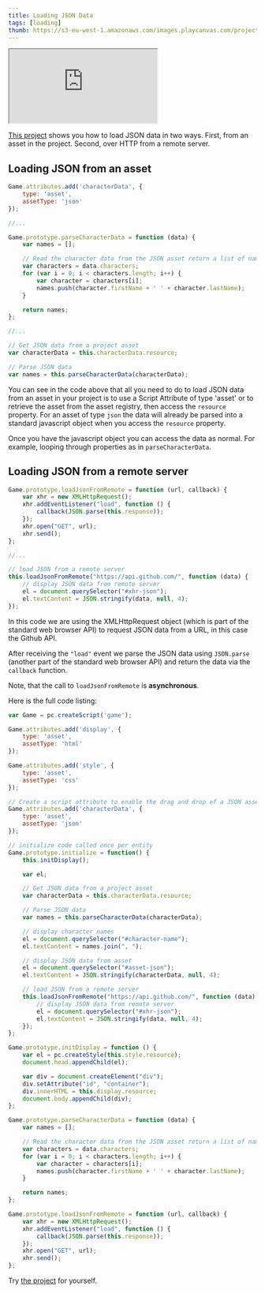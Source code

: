 ```yaml
---
title: Loading JSON Data
tags: [loading]
thumb: https://s3-eu-west-1.amazonaws.com/images.playcanvas.com/projects/12/405827/G8YF23-image-75.jpg
---
```


<div className="iframe-container">
    <iframe src="https://playcanv.as/p/cHnXIXoN/" title="Loading JSON Data" allow="camera; microphone; xr-spatial-tracking; fullscreen" allowfullscreen></iframe>
</div>

[This project][1] shows you how to load JSON data in two ways. First, from an asset in the project. Second, over HTTP from a remote server.

## Loading JSON from an asset

```javascript
Game.attributes.add('characterData', {
    type: 'asset',
    assetType: 'json'
});

//...

Game.prototype.parseCharacterData = function (data) {
    var names = [];

    // Read the character data from the JSON asset return a list of names
    var characters = data.characters;
    for (var i = 0; i < characters.length; i++) {
        var character = characters[i];
        names.push(character.firstName + ' ' + character.lastName);
    }

    return names;
};

//...

// Get JSON data from a project asset
var characterData = this.characterData.resource;

// Parse JSON data
var names = this.parseCharacterData(characterData);
```

You can see in the code above that all you need to do to load JSON data from an asset in your project is to use a Script Attribute of type 'asset' or to retrieve the asset from the asset registry, then access the `resource` property. For an asset of type `json` the data will already be parsed into a standard javascript object when you access the `resource` property.

Once you have the javascript object you can access the data as normal. For example, looping through properties as in `parseCharacterData`.

## Loading JSON from a remote server

```javascript
Game.prototype.loadJsonFromRemote = function (url, callback) {
    var xhr = new XMLHttpRequest();
    xhr.addEventListener("load", function () {
        callback(JSON.parse(this.response));
    });
    xhr.open("GET", url);
    xhr.send();
};

//...

// load JSON from a remote server
this.loadJsonFromRemote("https://api.github.com/", function (data) {
    // display JSON data from remote server
    el = document.querySelector("#xhr-json");
    el.textContent = JSON.stringify(data, null, 4);
});
```

In this code we are using the XMLHttpRequest object (which is part of the standard web browser API) to request JSON data from a URL, in this case the Github API.

After receiving the `"load"` event we parse the JSON data using `JSON.parse` (another part of the standard web browser API) and return the data via the `callback` function.

Note, that the call to `loadJsonFromRemote` is **asynchronous**.

Here is the full code listing:

```javascript
var Game = pc.createScript('game');

Game.attributes.add('display', {
    type: 'asset',
    assetType: 'html'
});

Game.attributes.add('style', {
    type: 'asset',
    assetType: 'css'
});

// Create a script attribute to enable the drag and drop of a JSON asset containing character data
Game.attributes.add('characterData', {
    type: 'asset',
    assetType: 'json'
});

// initialize code called once per entity
Game.prototype.initialize = function() {
    this.initDisplay();

    var el;

    // Get JSON data from a project asset
    var characterData = this.characterData.resource;

    // Parse JSON data
    var names = this.parseCharacterData(characterData);

    // display character names
    el = document.querySelector("#character-name");
    el.textContent = names.join(", ");

    // display JSON data from asset
    el = document.querySelector("#asset-json");
    el.textContent = JSON.stringify(characterData, null, 4);

    // load JSON from a remote server
    this.loadJsonFromRemote("https://api.github.com/", function (data) {
        // display JSON data from remote server
        el = document.querySelector("#xhr-json");
        el.textContent = JSON.stringify(data, null, 4);
    });
};

Game.prototype.initDisplay = function () {
    var el = pc.createStyle(this.style.resource);
    document.head.appendChild(el);

    var div = document.createElement("div");
    div.setAttribute("id", "container");
    div.innerHTML = this.display.resource;
    document.body.appendChild(div);
};

Game.prototype.parseCharacterData = function (data) {
    var names = [];

    // Read the character data from the JSON asset return a list of names
    var characters = data.characters;
    for (var i = 0; i < characters.length; i++) {
        var character = characters[i];
        names.push(character.firstName + ' ' + character.lastName);
    }

    return names;
};

Game.prototype.loadJsonFromRemote = function (url, callback) {
    var xhr = new XMLHttpRequest();
    xhr.addEventListener("load", function () {
        callback(JSON.parse(this.response));
    });
    xhr.open("GET", url);
    xhr.send();
};
```

Try [the project][1] for yourself.

[1]: https://playcanvas.com/project/405827
